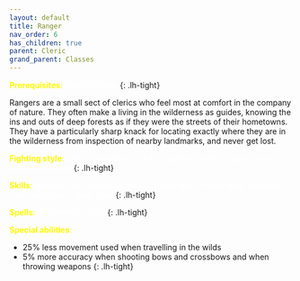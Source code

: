 ```yaml
---
layout: default
title: Ranger
nav_order: 6
has_children: true
parent: Cleric
grand_parent: Classes
---
```


<span style="color: yellow">**Prerequisites**:</span> <span style="color: white">Druid or Monk</span>
{: .lh-tight}

Rangers are a small sect of clerics who feel most at comfort in the company of nature.  They often make a living in the wilderness as guides, knowing the ins and outs of deep forests as if they were the streets of their hometowns.  They have a particularly sharp knack for locating exactly where they are in the wilderness from inspection of nearby landmarks, and never get lost.  
 
<span style="color: yellow">**Fighting style**:</span> <span style="color: white">Shield and weapon style, usually a spear; frequently use ranged weapons</span>
{: .lh-tight}

<span style="color: yellow">**Skills**:</span> <span style="color: white">archery, bow, crossbow, infuse, shield and weapon style, trackless step, wilderness spear style</span>
{: .lh-tight}

<span style="color: yellow">**Spells**:</span> <span style="color: white">call familiar, vision</span>
{: .lh-tight}

<span style="color: yellow">**Special abilities**:</span> <span style="color: white">
 - 25% less movement used when travelling in the wilds
 - 5% more accuracy when shooting bows and crossbows and 
  when throwing weapons</span>
{: .lh-tight}

